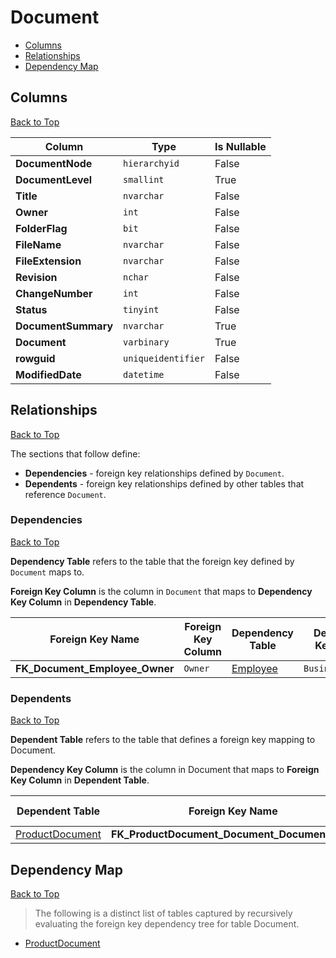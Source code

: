 # Document

* [Columns](#columns)
* [Relationships](#relationships)
* [Dependency Map](#dependency-map)

## Columns
[Back to Top](#document)

Column | Type | Is Nullable
-------|------|------------
**DocumentNode** | `hierarchyid` | False
**DocumentLevel** | `smallint` | True
**Title** | `nvarchar` | False
**Owner** | `int` | False
**FolderFlag** | `bit` | False
**FileName** | `nvarchar` | False
**FileExtension** | `nvarchar` | False
**Revision** | `nchar` | False
**ChangeNumber** | `int` | False
**Status** | `tinyint` | False
**DocumentSummary** | `nvarchar` | True
**Document** | `varbinary` | True
**rowguid** | `uniqueidentifier` | False
**ModifiedDate** | `datetime` | False

## Relationships
[Back to Top](#document)


The sections that follow define:
* **Dependencies** - foreign key relationships defined by `Document`.
* **Dependents** - foreign key relationships defined by other tables that reference `Document`.

### Dependencies
[Back to Top](#document)

**Dependency Table** refers to the table that the foreign key defined by `Document` maps to.

**Foreign Key Column** is the column in `Document` that maps to **Dependency Key Column** in **Dependency Table**.

Foreign Key Name | Foreign Key Column | Dependency Table | Dependency Key Column
-----------------|--------------------|------------------|----------------------
**FK_Document_Employee_Owner** | `Owner` | [Employee](./Employee.md) | `BusinessEntityID`

### Dependents
[Back to Top](#document)

**Dependent Table** refers to the table that defines a foreign key mapping to Document.

**Dependency Key Column** is the column in Document that maps to **Foreign Key Column** in **Dependent Table**.

Dependent Table | Foreign Key Name | Foreign Key Column | Dependency Key Column
----------------|------------------|--------------------|----------------------
[ProductDocument](./ProductDocument.md) | **FK_ProductDocument_Document_DocumentNode** | `DocumentNode` | `DocumentNode`

## Dependency Map
[Back to Top](#document)

> The following is a distinct list of tables captured by recursively evaluating the foreign key dependency tree for table Document.

* [ProductDocument](./ProductDocument.md)
